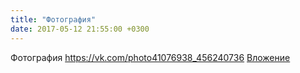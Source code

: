 ```yaml
---
title: "Фотография"
date: 2017-05-12 21:55:00 +0300
---
```


Фотография
<a class="vk-attach" href="https://vk.com/photo41076938_456240736">https://vk.com/photo41076938_456240736</a>
<a class="vk-attach" href="https://vk.com/photo41076938_456240736">Вложение</a>
